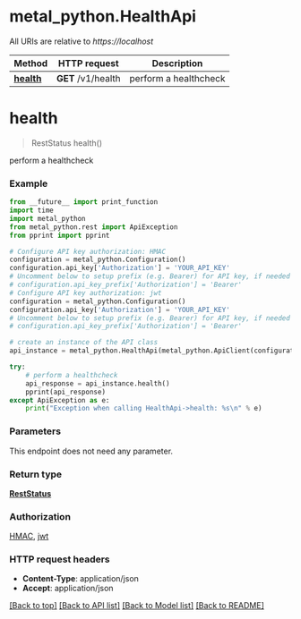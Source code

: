 # metal_python.HealthApi

All URIs are relative to *https://localhost*

Method | HTTP request | Description
------------- | ------------- | -------------
[**health**](HealthApi.md#health) | **GET** /v1/health | perform a healthcheck


# **health**
> RestStatus health()

perform a healthcheck

### Example
```python
from __future__ import print_function
import time
import metal_python
from metal_python.rest import ApiException
from pprint import pprint

# Configure API key authorization: HMAC
configuration = metal_python.Configuration()
configuration.api_key['Authorization'] = 'YOUR_API_KEY'
# Uncomment below to setup prefix (e.g. Bearer) for API key, if needed
# configuration.api_key_prefix['Authorization'] = 'Bearer'
# Configure API key authorization: jwt
configuration = metal_python.Configuration()
configuration.api_key['Authorization'] = 'YOUR_API_KEY'
# Uncomment below to setup prefix (e.g. Bearer) for API key, if needed
# configuration.api_key_prefix['Authorization'] = 'Bearer'

# create an instance of the API class
api_instance = metal_python.HealthApi(metal_python.ApiClient(configuration))

try:
    # perform a healthcheck
    api_response = api_instance.health()
    pprint(api_response)
except ApiException as e:
    print("Exception when calling HealthApi->health: %s\n" % e)
```

### Parameters
This endpoint does not need any parameter.

### Return type

[**RestStatus**](RestStatus.md)

### Authorization

[HMAC](../README.md#HMAC), [jwt](../README.md#jwt)

### HTTP request headers

 - **Content-Type**: application/json
 - **Accept**: application/json

[[Back to top]](#) [[Back to API list]](../README.md#documentation-for-api-endpoints) [[Back to Model list]](../README.md#documentation-for-models) [[Back to README]](../README.md)

